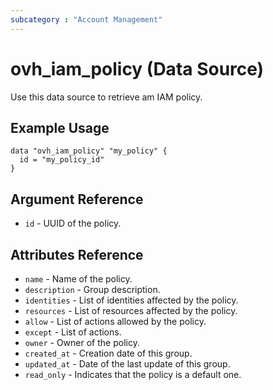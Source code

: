 ```yaml
---
subcategory : "Account Management"
---
```


# ovh_iam_policy (Data Source)

Use this data source to retrieve am IAM policy.

## Example Usage

```hcl
data "ovh_iam_policy" "my_policy" {
  id = "my_policy_id"
}
```

## Argument Reference

* `id` - UUID of the policy.

## Attributes Reference

* `name` - Name of the policy.
* `description` - Group description.
* `identities` - List of identities affected by the policy.
* `resources` - List of resources affected by the policy.
* `allow` - List of actions allowed by the policy.
* `except` - List of actions.
* `owner` - Owner of the policy.
* `created_at` - Creation date of this group.
* `updated_at` - Date of the last update of this group.
* `read_only` - Indicates that the policy is a default one.
